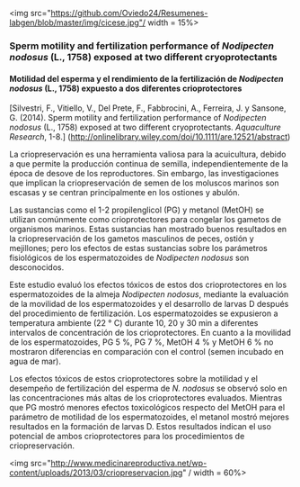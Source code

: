 
<img src="https://github.com/Oviedo24/Resumenes-labgen/blob/master/img/cicese.jpg"/ width = 15%>

### Sperm motility and fertilization performance of *Nodipecten nodosus* (L., 1758) exposed at two different cryoprotectants
#### Motilidad del esperma y el rendimiento de la fertilización de *Nodipecten nodosus* (L., 1758) expuesto a dos diferentes crioprotectores

[Silvestri, F., Vitiello, V., Del Prete, F., Fabbrocini, A., Ferreira, J. y Sansone, G. (2014). Sperm motility and fertilization performance of *Nodipecten nodosus* (L., 1758) exposed at two different cryoprotectants. *Aquaculture Research*, 1-8.] (http://onlinelibrary.wiley.com/doi/10.1111/are.12521/abstract)

La criopreservación es una herramienta valiosa para la acuicultura, debido a que permite la producción continua de semilla, independientemente de la época de desove de los reproductores. Sin embargo, las investigaciones que implican la criopreservación de semen de los moluscos marinos son escasas y se centran principalmente en los ostiones y abulón. 

Las sustancias como el 1-2 propilenglicol (PG) y metanol (MetOH) se utilizan comúnmente como crioprotectores para congelar los gametos de organismos marinos. Estas sustancias han mostrado buenos resultados en la criopreservación de los gametos masculinos de peces, ostión y mejillones; pero los efectos de estas sustancias sobre los parámetros fisiológicos de los espermatozoides de *Nodipecten nodosus* son desconocidos.

Este estudio evaluó los efectos tóxicos de estos dos crioprotectores en los espermatozoides de la almeja *Nodipecten nodosus*, mediante la evaluación de la movilidad de los espermatozoides y el desarrollo de larvas D después del procedimiento de fertilización.
Los espermatozoides se expusieron a temperatura ambiente (22 ° C) durante 10, 20 y 30 min a diferentes intervalos de concentración de los crioprotectores. En cuanto a la movilidad de los espermatozoides, PG 5 %, PG 7 %, MetOH 4 % y MetOH 6 % no mostraron diferencias en comparación con el control (semen incubado en agua de mar).

Los efectos tóxicos de estos crioprotectores sobre la motilidad y el desempeño de fertilización del esperma de *N. nodosus* se observó solo en las concentraciones más altas de los crioprotectores evaluados. Mientras que PG mostró menores efectos toxicológicos respecto del MetOH para el parámetro de motilidad de los espermatozoides, el metanol mostró mejores resultados en  la formación de  larvas D. 
Estos resultados indican el uso potencial de ambos crioprotectores para los procedimientos de criopreservación.

<img src="http://www.medicinareproductiva.net/wp-content/uploads/2013/03/criopreservacion.jpg" / width = 60%>
